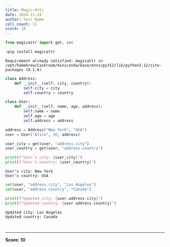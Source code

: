 ```yaml
---
title: Magic-Attr
date: 2024-11-24
author: Your Name
cell_count: 11
score: 10
---
```


```python
from magicattr import get, set
```


```python
!pip install magicattr
```

    Requirement already satisfied: magicattr in /opt/homebrew/Caskroom/miniconda/base/envs/py312/lib/python3.12/site-packages (0.1.6)



```python
class Address:
    def __init__(self, city, country):
        self.city = city
        self.country = country
```


```python
class User:
    def __init__(self, name, age, address):
        self.name = name
        self.age = age
        self.address = address
```


```python
address = Address("New York", "USA")
user = User("Alice", 30, address)

```


```python
user_city = get(user, "address.city")
user_country = get(user, "address.country")
```


```python
print(f"User's city: {user_city}")  
print(f"User's country: {user_country}") 

```

    User's city: New York
    User's country: USA



```python
set(user, "address.city", "Los Angeles")
set(user, "address.country", "Canada")
```


```python
print(f"Updated city: {user.address.city}") 
print(f"Updated country: {user.address.country}") 
```

    Updated city: Los Angeles
    Updated country: Canada



```python

```


```python

```


---
**Score: 10**
